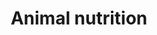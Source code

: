 ---
title: Animal nutrition
longTitle: 'Animal nutrition'
tags:
- gccommon
narrowerTerm:
- "[[Nutrition]]"
relatedTerm:
- "[[Animals Forage crops]]"
use:
- "[[Animal feeding Foods for animal Animal food Animal]]"
---